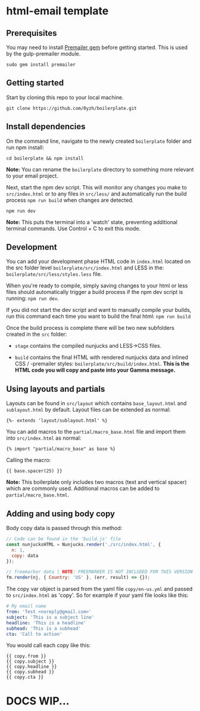 # html-email template

## Prerequisites

You may need to install [Premailer gem](https://github.com/premailer/premailer/) before getting started. This is used by the gulp-premailer module.

```shell
sudo gem install premailer
```

## Getting started

Start by cloning this repo to your local machine.
```shell
git clone https://github.com/0yzh/boilerplate.git
```

## Install dependencies

On the command line, navigate to the newly created `boilerplate` folder and run npm install:
```shell
cd boilerplate && npm install
```
**Note:** You can rename the `boilerplate` directory to something more relevant to your email project.

Next, start the npm dev script. This will monitor any changes you make to `src/index.html` or to any files in `src/less/` and automatically run the build process `npm run build` when changes are detected.
```shell
npm run dev
```
**Note:** This puts the terminal into a 'watch' state, preventing additional terminal commands. Use Control + C to exit this mode.

## Development

You can add your development phase HTML code in `index.html` located on the src folder level `boilerplate/src/index.html` and LESS in the: `boilerplate/src/less/styles.less` file.

When you're ready to compile, simply saving changes to your html or less files should automatically trigger a build process if the npm dev script is running: `npm run dev`.

If you did not start the dev script and want to manually compile your builds, run this command each time you want to build the final html: `npm run build`

Once the build process is complete there will be two new subfolders created in the `src` folder:

- `stage` contains the compiled nunjucks and LESS->CSS files.

- `build` contains the final HTML with rendered nunjucks data and inlined CSS / -premailer styles: `boilerplate/src/build/index.html`. **This is the HTML code you will copy and paste into your Gamma message.**

## Using layouts and partials

Layouts can be found in `src/layout` which contains `base_layout.html` and `sublayout.html` by default. Layout files can be extended as normal:
```jinja
{%- extends 'layout/sublayout.html' %}
```

You can add macros to the `partial/macro_base.html` file and import them into `src/index.html` as normal:
```jinja
{% import "partial/macro_base" as base %}
```
Calling the macro:
```jinja
{{ base.spacer(25) }}
```
**Note:** This boilerplate only includes two macros (text and vertical spacer) which are commonly used. Additional macros can be added to `partial/macro_base.html`.

## Adding and using body copy

Body copy data is passed through this method:
```js
// Code can be found in the 'build.js' file
const nunjucksHTML = Nunjucks.render('./src/index.html', {
  n: 1,
  copy: data
});

// freemarker data | NOTE: FREEMARKER IS NOT INCLUDED FOR THIS VERSION
fm.render(nj, { Country: 'US' }, (err, result) => {});
```
The copy var object is parsed from the yaml file `copy/en-us.yml` and passed to `src/index.html` as 'copy'. So for example if your yaml file looks like this:
```yaml
# My email name
from: 'Test <noreply@gmail.com>'
subject: 'This is a subject line'
headline: 'This is a headline'
subhead: 'This is a subhead'
cta: 'Call to action'
```
You would call each copy like this:
```shell
{{ copy.from }}
{{ copy.subject }}
{{ copy.headline }}
{{ copy.subhead }}
{{ copy.cta }}
```

# DOCS WIP...
